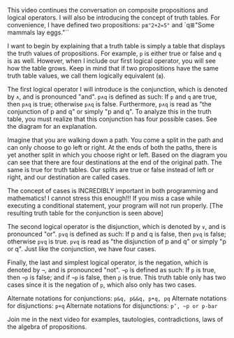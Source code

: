 This video continues the conversation on composite propositions and logical operators. I will also be introducing the concept of truth tables. For convenience, I have defined two propositions: `p≣"2+2=5"` and `q≣"Some mammals lay eggs."``

I want to begin by explaining that a truth table is simply a table that displays the truth values of propositions. For example, `p` is either true or false and `q` is as well. However, when I include our first logical operator, you will see how the table grows. Keep in mind that if two propositions have the same truth table values, we call them logically equivalent (`≣`).

The first logical operator I will introduce is the conjunction, which is denoted by `∧`, and is pronounced "and". `p∧q` is defined as such: If `p` and `q` are true, then `p∧q` is true; otherwise `p∧q` is false. Furthermore, `p∧q` is read as "the conjunction of p and q" or simply "p and q". To analyze this in the truth table, you must realize that this conjunction has four possible cases. See the diagram for an explanation.

Imagine that you are walking down a path. You come a split in the path and can only choose to go left or right. At the ends of both the paths, there is yet another split in which you choose right or left. Based on the diagram you can see that there are four destinations at the end of the original path. The same is true for truth tables. Our splits are true or false instead of left or right, and our destination are called cases.

The concept of cases is INCREDIBLY important in both programming and mathematics! I cannot stress this enough!!! If you miss a case while executing a conditional statement, your program will not run properly.
[The resulting truth table for the conjunction is seen above]

The second logical operator is the disjunction, which is denoted by `∨`, and is pronounced "or". `p∨q` is defined as such: If p and q is false, then `p∨q` is false; otherwise `p∨q` is true. `p∨q`  is read as "the disjunction of p and q" or simply "p or q". Just like the conjunction, we have four cases.

Finally, the last and simplest logical operator, is the negation, which is denoted by `¬`, and is pronounced "not". `¬p` is defined as such: If `p` is true, then `¬p` is false; and if `¬p` is false, then `p` is true. This truth table only has two cases since it is the negation of `p`, which also only has two cases.

Alternate notations for conjunctions: `p&q, p&&q, p•q, pq`
Alternate notations for disjunctions: `p+q`
Alternate notations for disjunctions: `p’, ~p or p-bar`

Join me in the next video for examples, tautologies, contradictions, laws of the algebra of propositions.
